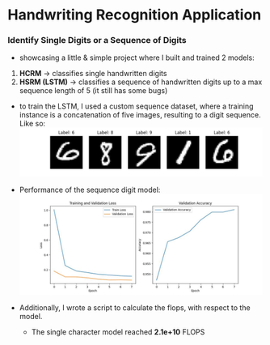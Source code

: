 # Handwriting Recognition Application

### Identify Single Digits or a Sequence of Digits

- showcasing a little & simple project where I built and trained 2 models:

1. **HCRM** -> classifies single handwritten digits
2. **HSRM (LSTM)** -> classifies a sequence of handwritten digits up to a max sequence length of 5 (it still has some bugs)

- to train the LSTM, I used a custom sequence dataset, where a training instance is a concatenation of five images, resulting to a digit sequence.
  Like so:
  ![First training sample](./test_data/sequence_data.jpg)

- Performance of the sequence digit model:
  ![Train/val](./test_data/utra_newest.jpg)

- Additionally, I wrote a script to calculate the flops, with respect to the model.
  - The single character model reached **2.1e+10** FLOPS
